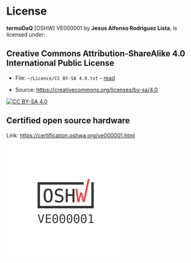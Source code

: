 # License

**termoDaQ** [OSHW] VE000001 by **Jesus Alfonso Rodriguez Lista**, is licensed under:

## Creative Commons Attribution-ShareAlike 4.0 International Public License

- File: `~/Licence/CC BY-SA 4.0.txt` - [read](https://github.com/mc-ireiser/termoDaQ/blob/master/License/CC%20BY-SA%204.0.txt)

- Source: https://creativecommons.org/licenses/by-sa/4.0

[![CC BY-SA 4.0](https://i.creativecommons.org/l/by-sa/4.0/88x31.png)](https://creativecommons.org/licenses/by-sa/4.0/)

## Certified open source hardware

Link: https://certification.oshwa.org/ve000001.html

![OSHWA UID VE000001](https://raw.githubusercontent.com/mc-ireiser/termoDaQ/master/License/OSHWA_UID.png)